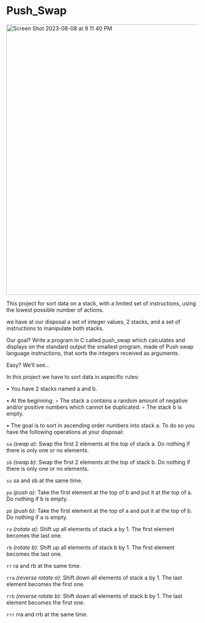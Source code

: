 # Push_Swap

<img width="707" alt="Screen Shot 2023-08-08 at 9 11 40 PM" src="https://github.com/driely01/Push_Swap/assets/41493879/f92386e0-42d7-49f4-a031-41fa663606d1">

This project for sort data on a stack, with a limited set of instructions, using
the lowest possible number of actions. 

we have at our disposal a set of integer values, 2 stacks, and a set of instructions
to manipulate both stacks.

Our goal?
Write a program in C called push_swap which calculates and displays
on the standard output the smallest program, made of Push swap language instructions,
that sorts the integers received as arguments.

Easy?
We’ll see...

In this project we have to sort data in aspecific rules:

• You have 2 stacks named a and b.

• At the beginning:
  ◦ The stack a contains a random amount of negative and/or positive numbers
  which cannot be duplicated.
  ◦ The stack b is empty.

• The goal is to sort in ascending order numbers into stack a. To do so you have the
  following operations at your disposal:
  
  `sa` *(swap a)*: Swap the first 2 elements at the top of stack a.
      Do nothing if there is only one or no elements.
      
  `sb` *(swap b)*: Swap the first 2 elements at the top of stack b.
      Do nothing if there is only one or no elements.
      
  `ss`  sa and sb at the same time.
  
  `pa` *(push a)*: Take the first element at the top of b and put it at the top of a.
      Do nothing if b is empty.
      
  `pb` *(push b)*: Take the first element at the top of a and put it at the top of b.
      Do nothing if a is empty.
      
  `ra` *(rotate a)*: Shift up all elements of stack a by 1.
      The first element becomes the last one.
      
  `rb` *(rotate b)*: Shift up all elements of stack b by 1.
      The first element becomes the last one.
      
  `rr` ra and rb at the same time.

  `rra` *(reverse rotate a)*: Shift down all elements of stack a by 1.
      The last element becomes the first one.
      
  `rrb` *(reverse rotate b)*: Shift down all elements of stack b by 1.
      The last element becomes the first one.

  `rrr` rra and rrb at the same time.
